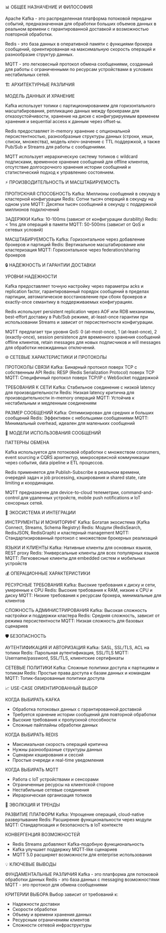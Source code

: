 📊 ОБЩЕЕ НАЗНАЧЕНИЕ И ФИЛОСОФИЯ

Apache Kafka - это распределенная платформа потоковой передачи событий, предназначенная для обработки больших объемов данных в реальном времени с гарантированной доставкой и возможностью повторной обработки.

Redis - это база данных в оперативной памяти с функциями брокера сообщений, ориентированная на максимальную скорость операций и разнообразие структур данных.

MQTT - это легковесный протокол обмена сообщениями, созданный для работы с ограниченными по ресурсам устройствами в условиях нестабильных сетей.

🏗️ АРХИТЕКТУРНЫЕ РАЗЛИЧИЯ

МОДЕЛЬ ДАННЫХ И ХРАНЕНИЕ

Kafka использует топики с партиционированием для горизонтального масштабирования, репликацию данных между брокерами для отказоустойчивости, хранение на диске с конфигурируемым временем хранения и sequential access к данным через offset-ы.

Redis предоставляет in-memory хранение с опциональной персистентностью, разнообразные структуры данных (строки, хеши, списки, множества), модель ключ-значение с TTL поддержкой, а также Pub/Sub и Streams для работы с сообщениями.

MQTT использует иерархическую систему топиков с wildcard подписками, временное хранение сообщений для offline клиентов, отсутствие долгосрочного хранения истории сообщений и статистический подход к управлению состоянием.

⚡ ПРОИЗВОДИТЕЛЬНОСТЬ И МАСШТАБИРУЕМОСТЬ

ПРОПУСКНАЯ СПОСОБНОСТЬ
Kafka: Миллионы сообщений в секунду в кластерной конфигурации
Redis: Сотни тысяч операций в секунду на одном узле
MQTT: Десятки тысяч сообщений в секунду с поддержкой миллионов подключений

ЗАДЕРЖКИ
Kafka: 10-100ms (зависит от конфигурации durability)
Redis: < 1ms для операций в памяти
MQTT: 50-500ms (зависит от QoS и сетевых условий)

МАСШТАБИРУЕМОСТЬ
Kafka: Горизонтальное через добавление брокеров и партиций
Redis: Вертикальное масштабирование или кластеризация
MQTT: Горизонтальное через federation/sharing брокеров

🔒 НАДЕЖНОСТЬ И ГАРАНТИИ ДОСТАВКИ

УРОВНИ НАДЕЖНОСТИ

Kafka предоставляет точную настройку через параметры acks и replication factor, гарантированный порядок сообщений в пределах партиции, автоматическое восстановление при сбоях брокеров и exactly-once семантику в поддерживаемых конфигурациях.

Redis использует persistent replication через AOF или RDB механизмы, best-effort доставку в Pub/Sub режиме, at-least-once гарантии при использовании Streams и зависит от персистентности конфигурации.

MQTT предлагает три уровня QoS: 0 (at-most-once), 1 (at-least-once), 2 (exactly-once), session persistence для временного хранения сообщений offline клиентов, retain messages для новых подписчиков и will messages для обработки неожиданных отключений.

🌐 СЕТЕВЫЕ ХАРАКТЕРИСТИКИ И ПРОТОКОЛЫ

ПРОТОКОЛЫ СВЯЗИ
Kafka: Бинарный протокол поверх TCP с собственным API
Redis: RESP (Redis Serialization Protocol) поверх TCP
MQTT: Специфичный протокол поверх TCP/IP с WebSocket поддержкой

ТРЕБОВАНИЯ К СЕТИ
Kafka: Стабильное соединение с низкой latency для производительности
Redis: Низкая latency критична для производительности in-memory операций
MQTT: Устойчив к нестабильным и медленным соединениям

РАЗМЕР СООБЩЕНИЙ
Kafka: Оптимизирован для средних и больших сообщений
Redis: Эффективен с небольшими сообщениями
MQTT: Минимальный overhead, идеален для маленьких сообщений

🎯 МОДЕЛИ ИСПОЛЬЗОВАНИЯ СООБЩЕНИЙ

ПАТТЕРНЫ ОБМЕНА

Kafka используется для потоковой обработки с множеством consumers, event sourcing и CQRS архитектур, микросервисной коммуникации через события, data pipeline и ETL процессов.

Redis применяется для Publish-Subscribe в реальном времени, очередей задач и job processing, кэширования и shared state, rate limiting и координации.

MQTT предназначен для device-to-cloud телеметрии, command-and-control для удаленных устройств, mobile push notifications и IoT сенсорных сетей.

🔧 ЭКОСИСТЕМА И ИНТЕГРАЦИИ

ИНСТРУМЕНТЫ И МОНИТОРИНГ
Kafka: Богатая экосистема (Kafka Connect, Streams, Schema Registry)
Redis: Модули (RedisSearch, RedisJSON, RedisGraph) и кластерный management
MQTT: Стандартизированный протокол с множеством брокерных реализаций

ЯЗЫКИ И КЛИЕНТЫ
Kafka: Нативные клиенты для основных языков, REST proxy
Redis: Универсальные клиенты для всех популярных языков
MQTT: Легковесные клиенты для embedded систем и мобильных устройств

💰 ОПЕРАЦИОННЫЕ ХАРАКТЕРИСТИКИ

РЕСУРСНЫЕ ТРЕБОВАНИЯ
Kafka: Высокие требования к диску и сети, умеренные к CPU
Redis: Высокие требования к RAM, низкие к CPU и диску
MQTT: Низкие требования к ресурсам брокера, минимальные для клиентов

СЛОЖНОСТЬ АДМИНИСТРИРОВАНИЯ
Kafka: Высокая сложность настройки и поддержки кластера
Redis: Средняя сложность, зависит от режима персистентности
MQTT: Низкая сложность для базовых сценариев

🛡️ БЕЗОПАСНОСТЬ

АУТЕНТИФИКАЦИЯ И АВТОРИЗАЦИЯ
Kafka: SASL, SSL/TLS, ACL на топики
Redis: Парольная аутентификация, SSL/TLS
MQTT: Username/password, SSL/TLS, клиентские сертификаты

СЕТЕВЫЕ ПОЛИТИКИ
Kafka: Сложные политики доступа к партициям и топикам
Redis: Простые права доступа к базам данных и командам
MQTT: Топик-базированные политики доступа

📈 USE-CASE ОРИЕНТИРОВАННЫЙ ВЫБОР

КОГДА ВЫБИРАТЬ KAFKA
- Обработка потоковых данных с гарантированной доставкой
- Требуется хранение истории сообщений для повторной обработки
- Высокие требования к пропускной способности
- Сложные пайплайны обработки данных

КОГДА ВЫБИРАТЬ REDIS
- Максимальная скорость операций критична
- Нужны разнообразные структуры данных
- Сценарии кэширования и сессий
- Простые очереди и real-time уведомления

КОГДА ВЫБИРАТЬ MQTT
- Работа с IoT устройствами и сенсорами
- Ограниченные ресурсы на клиентской стороне
- Нестабильные сетевые соединения
- Иерархическая организация топиков

🔮 ЭВОЛЮЦИЯ И ТРЕНДЫ

РАЗВИТИЕ ПЛАТФОРМ
Kafka: Упрощение операций, cloud-native развертывание
Redis: Расширение функциональности через модули
MQTT: Стандартизация и безопасность в IoT контексте

КОНВЕРГЕНЦИЯ ВОЗМОЖНОСТЕЙ
- Redis Streams добавляют Kafka-подобную функциональность
- Kafka улучшает поддержку MQTT-like сценариев
- MQTT 5.0 расширяет возможности для enterprise использования

💡 КЛЮЧЕВЫЕ ВЫВОДЫ

ФУНДАМЕНТАЛЬНЫЕ РАЗЛИЧИЯ
Kafka - это платформа для потоковой обработки данных
Redis - это база данных с messaging возможностями
MQTT - это протокол для обмена сообщениями

КРИТЕРИИ ВЫБОРА
Выбор зависит от требований к:
- Надежности доставки
- Скорости обработки
- Объему и времени хранения данных
- Ресурсным ограничениям клиентов
- Сложности сетевой инфраструктуры
  
